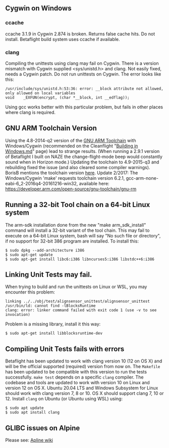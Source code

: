 ## Cygwin on Windows

### ccache

ccache 3.1.9 in Cygwin 2.874 is broken. Returns false cache hits. Do not install. Betaflight build system uses ccache if available.

### clang

Compiling the unittests using clang may fail on Cygwin. There is a version mismatch with Cygwin supplied \<sys/unistd.h> and clang. Not easily fixed, needs a Cygwin patch. Do not run unittests on Cygwin. The error looks like this:

```
/usr/include/sys/unistd.h:53:36: error: __block attribute not allowed, only allowed on local variables
void    _EXFUN(encrypt, (char *__block, int __edflag));
```

Using gcc works better with this particular problem, but fails in other places where clang is required.

## GNU ARM Toolchain Version

Using the 4.8-2014-q2 version of the [GNU ARM Toolchain](https://launchpad.net/gcc-arm-embedded/+download) with Windows/Cygwin (recommended on the Cleanflight "[Building in Windows.md](https://github.com/cleanflight/cleanflight/blob/master/docs/development/Building%20in%20Windows)" page) lead to strange results. (When running a 2.9.1 version of Betaflight I built on NAZE the change-flight-mode beep would constantly sound when in Horizon mode.) Updating the toolchain to 4.9-2015-q3 and rebuilding fixed the issue (and also cleared some compiler warnings). BorisB mentions the toolchain version [here](http://www.rcgroups.com/forums/showthread.php?p=34530653#post34530653).
Update 2/2017: The Windows/Cygwin 'make' requests toolchain version 6.2.1, gcc-arm-none-eabi-6_2-2016q4-20161216-win32, available here: https://developer.arm.com/open-source/gnu-toolchain/gnu-rm

## Running a 32-bit Tool chain on a 64-bit Linux system

The arm-sdk installation done from the new "make arm_sdk_install" command will install a 32-bit variant of the tool chain. This may fail to execute on a 64-bit Linux system, bash will say "No such file or directory", if no support for 32-bit 386 program are installed. To install this:

```
$ sudo dpkg --add-architecture i386
$ sudo apt-get update
$ sudo apt-get install libc6:i386 libncurses5:i386 libstdc++6:i386
```

## Linking Unit Tests may fail.

When trying to build and run the unittests on Linux or WSL, you may encounter this problem:

```
linking ../../obj/test/alignsensor_unittest/alignsensor_unittest
/usr/bin/ld: cannot find -lBlocksRuntime
clang: error: linker command failed with exit code 1 (use -v to see invocation)
```

Problem is a missing library, install it this way:

```
$ sudo apt-get install libblocksruntime-dev
```

## Compiling Unit Tests fails with errors

Betaflight has been updated to work with clang version 10 (12 on OS X) and will be the official supported (required) version from now on.
The `Makefile` has been updated to be compatible with this version to run the tests successfully.
`make test` depends on a specific `clang` compiler. The codebase and tools are updated to work with version 10 on Linux and version 12 on OS X.
Ubuntu 20.04 LTS and Windows Subsystem for Linux should work with clang version 7, 8 or 10.
OS X should support clang 7, 10 or 12. Install `clang` on Ubuntu (or Ubuntu using WSL) using:

```
$ sudo apt update
$ sudo apt install clang
```

## GLIBC issues on Alpine

Please see: [Apline wiki](https://wiki.alpinelinux.org/wiki/Running_glibc_programs)
